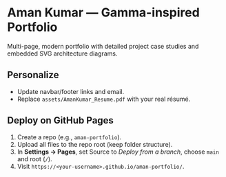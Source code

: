 # Aman Kumar — Gamma-inspired Portfolio

Multi-page, modern portfolio with detailed project case studies and embedded SVG architecture diagrams.

## Personalize
- Update navbar/footer links and email.
- Replace `assets/AmanKumar_Resume.pdf` with your real résumé.

## Deploy on GitHub Pages
1. Create a repo (e.g., `aman-portfolio`).
2. Upload all files to the repo root (keep folder structure).
3. In **Settings → Pages**, set Source to *Deploy from a branch*, choose `main` and root (`/`).
4. Visit `https://<your-username>.github.io/aman-portfolio/`.

